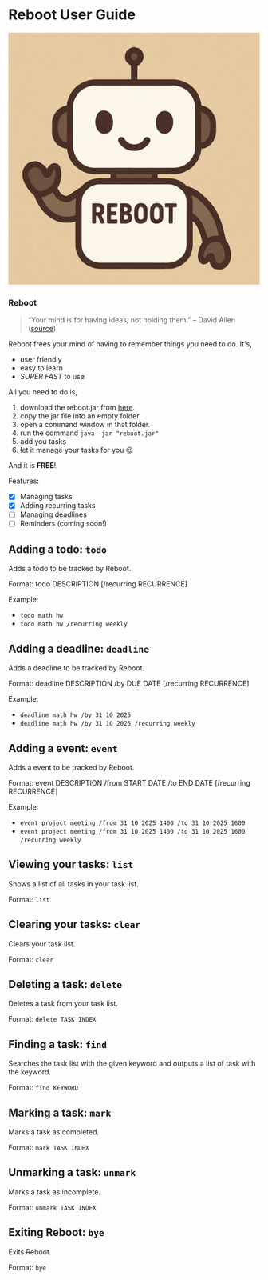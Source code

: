 # Reboot User Guide

![Reboot.png](Reboot.png)

### **Reboot**

> “Your mind is for having ideas, not holding them.” – David Allen ([source](https://dansilvestre.com/productivity-quotes))

Reboot frees your mind of having to remember things you need to do. It's,
- user friendly
- easy to learn
- _SUPER FAST_ to use

All you need to do is,

1.  download the reboot.jar from [here](https://github.com/ronniefun1/ip/releases/tag/A-Jar).
2.  copy the jar file into an empty folder.
3.  open a command window in that folder.
4.  run the command `java -jar "reboot.jar"`
5.  add you tasks
6.  let it manage your tasks for you 😉

And it is **FREE**!

Features:

- [x] Managing tasks
- [x] Adding recurring tasks
- [ ] Managing deadlines
- [ ] Reminders (coming soon!)

## Adding a todo: `todo`

Adds a todo to be tracked by Reboot.

Format: todo DESCRIPTION [/recurring RECURRENCE]

Example: 
- `todo math hw`
- `todo math hw /recurring weekly`

## Adding a deadline: `deadline`

Adds a deadline to be tracked by Reboot.

Format: deadline DESCRIPTION /by DUE DATE [/recurring RECURRENCE]

Example:
- `deadline math hw /by 31 10 2025`
- `deadline math hw /by 31 10 2025 /recurring weekly`

## Adding a event: `event`

Adds a event to be tracked by Reboot.

Format: event DESCRIPTION /from START DATE /to END DATE [/recurring RECURRENCE]

Example: 
- `event project meeting /from 31 10 2025 1400 /to 31 10 2025 1600`
- `event project meeting /from 31 10 2025 1400 /to 31 10 2025 1600 /recurring weekly`

## Viewing your tasks: `list`

Shows a list of all tasks in your task list.

Format: `list`

## Clearing your tasks: `clear`

Clears your task list.

Format: `clear`

## Deleting a task: `delete`

Deletes a task from your task list.

Format: `delete TASK INDEX`

## Finding a task: `find`

Searches the task list with the given keyword and outputs a list of task with the keyword.

Format: `find KEYWORD`

## Marking a task: `mark`

Marks a task as completed.

Format: `mark TASK INDEX`

## Unmarking a task: `unmark`

Marks a task as incomplete.

Format: `unmark TASK INDEX`

## Exiting Reboot: `bye`

Exits Reboot.

Format: `bye`